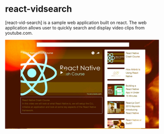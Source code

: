 # react-vidsearch

[react-vid-search] is a sample web application built on react. The web application allows user to quickly search and display video clips from youtube.com.

<p align="center">
  <img alt="react-vid-search" src="https://github.com/jessepatricio/content/blob/master/react-vidsearch.jpeg">
</p>
